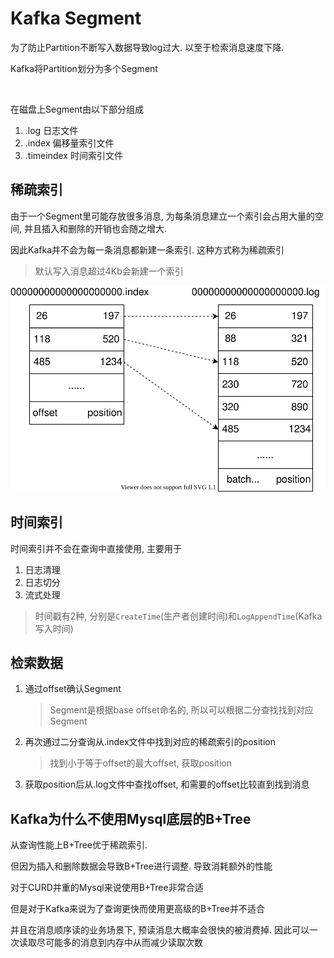 # Kafka Segment

为了防止Partition不断写入数据导致log过大. 以至于检索消息速度下降. 

Kafka将Partition划分为多个Segment

​		

在磁盘上Segment由以下部分组成

1.   .log  日志文件
2.   .index  偏移量索引文件
3.   .timeindex  时间索引文件



## 稀疏索引

由于一个Segment里可能存放很多消息, 为每条消息建立一个索引会占用大量的空间, 并且插入和删除的开销也会随之增大.

因此Kafka并不会为每一条消息都新建一条索引. 这种方式称为稀疏索引

>   默认写入消息超过4Kb会新建一个索引

![kafka稀疏索引](segment.assets/kafka%E7%A8%80%E7%96%8F%E7%B4%A2%E5%BC%95.svg)



## 时间索引

时间索引并不会在查询中直接使用, 主要用于

1.   日志清理
2.   日志切分
3.   流式处理

>   时间戳有2种, 分别是`CreateTime`(生产者创建时间)和`LogAppendTime`(Kafka写入时间)



## 检索数据

1.   通过offset确认Segment

     >   Segment是根据base offset命名的, 所以可以根据二分查找找到对应Segment

2.   再次通过二分查询从.index文件中找到对应的稀疏索引的position

     >   找到小于等于offset的最大offset, 获取position

3.   获取position后从.log文件中查找offset, 和需要的offset比较直到找到消息



## Kafka为什么不使用Mysql底层的B+Tree

从查询性能上B+Tree优于稀疏索引. 

但因为插入和删除数据会导致B+Tree进行调整. 导致消耗额外的性能

对于CURD并重的Mysql来说使用B+Tree非常合适

但是对于Kafka来说为了查询更快而使用更高级的B+Tree并不适合

并且在消息顺序读的业务场景下, 预读消息大概率会很快的被消费掉. 因此可以一次读取尽可能多的消息到内存中从而减少读取次数

